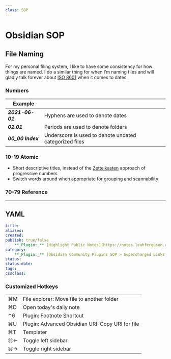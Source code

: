 ```yaml
---
class: SOP
---
```


# Obsidian SOP

## File Naming

For my personal filing system, I like to have some consistency for how things are named. I do a similar thing for when I’m naming files and will gladly talk forever about [ISO 8601](https://www.iso.org/iso-8601-date-and-time-format.html) when it comes to dates.

### Numbers

| Example           |                                                        |
| ----------------- | ------------------------------------------------------ |
| **_2021-06-01_**  | Hyphens are used to denote dates                       |
| **_02.01_**       | Periods  are used to denote folders                    |
| **_00_00 Index_** | Underscore is used to denote undated categorized files |

### 10-19 Atomic

-   Short descriptive titles, instead of the [Zettelkasten](https://notes.leahferguson.com/40+Atomic/Zettelkasten) approach of progressive numbers
-   Switch words around when appropriate for grouping and scannability

### 70-79 Reference

---

## YAML

```yaml
title:
aliases:
created:
publish: true/false
	**_Plugin:_** [Highlight Public Notes](https://notes.leahferguson.com/00+Meta/04+SOP/Obsidian+Community+Plugins+SOP#Highlight%20Public%20Notes%20https%20github%20com%20dennisseidel%20highlightpublicnotes-obsidian-plugin)
category:
	**_Plugin:_** [Obsidian Community Plugins SOP > Supercharged Links https github com mdelobelle obsidian_supercharged_links](https://notes.leahferguson.com/00+Meta/04+SOP/Obsidian+Community+Plugins+SOP#Supercharged%20Links%20https%20github%20com%20mdelobelle%20obsidian_supercharged_links)
status:
status-date:
tags:
cssclass:
```


### Customized Hotkeys

|     |                                                  | 
| --- | ------------------------------------------------ | 
| ⌘M  | File explorer: Move file to another folder       | 
| ⌘D  | Open today's daily note                          | 
| ⌃6  | Plugin: Footnote Shortcut                        | 
| ⌘U  | Plugin: Advanced Obsidian URI: Copy URI for file | 
| ⌘T  | Templater                                        | 
| ⌘←  | Toggle left sidebar                              | 
| ⌘→  | Toggle right sidebar                             | 